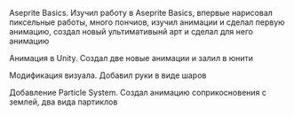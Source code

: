 Aseprite Basics.
Изучил работу в Aseprite Basics, впервые нарисовал пиксельные работы, много пончиов, изучил анимации и сделал первую анимацию, создал новый ультимативынй арт и сделал для него анимацию

Анимация в Unity.
Создал две новые анимации и залил в юнити

Модификация визуала.
Добавил руки в виде шаров

Добавление Particle System.
Создал анимацию соприкосновения с землей, два вида партиклов

